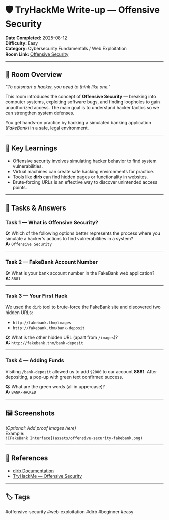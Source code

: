 # 🛡️ TryHackMe Write-up — Offensive Security

**Date Completed:** 2025-08-12  
**Difficulty:** Easy  
**Category:** Cybersecurity Fundamentals / Web Exploitation  
**Room Link:** [Offensive Security](https://tryhackme.com/room/offensivesecurity)

---

## 📜 Room Overview
*"To outsmart a hacker, you need to think like one."*

This room introduces the concept of **Offensive Security** — breaking into computer systems, exploiting software bugs, and finding loopholes to gain unauthorized access. The main goal is to understand hacker tactics so we can strengthen system defenses.

You get hands-on practice by hacking a simulated banking application (*FakeBank*) in a safe, legal environment.

---

## 🧠 Key Learnings
- Offensive security involves simulating hacker behavior to find system vulnerabilities.
- Virtual machines can create safe hacking environments for practice.
- Tools like **dirb** can find hidden pages or functionality in websites.
- Brute-forcing URLs is an effective way to discover unintended access points.

---

## 📝 Tasks & Answers

### **Task 1 — What is Offensive Security?**
**Q:** Which of the following options better represents the process where you simulate a hacker's actions to find vulnerabilities in a system?  
**A:** `Offensive Security`

---

### **Task 2 — FakeBank Account Number**
**Q:** What is your bank account number in the FakeBank web application?  
**A:** `8881`

---

### **Task 3 — Your First Hack**
We used the `dirb` tool to brute-force the FakeBank site and discovered two hidden URLs:  
- `http://fakebank.thm/images`  
- `http://fakebank.thm/bank-deposit`

**Q:** What is the other hidden URL (apart from `/images`)?  
**A:** `http://fakebank.thm/bank-deposit`

---

### **Task 4 — Adding Funds**
Visiting `/bank-deposit` allowed us to add `$2000` to our account **8881**. After depositing, a pop-up with green text confirmed success.

**Q:** What are the green words (all in uppercase)?  
**A:** `BANK-HACKED`

---

## 🖼️ Screenshots
*(Optional: Add proof images here)*  
Example:  
`![FakeBank Interface](assets/offensive-security-fakebank.png)`

---

## 🔗 References
- [dirb Documentation](https://tools.kali.org/web-applications/dirb)
- [TryHackMe — Offensive Security](https://tryhackme.com/room/offensivesecurity)

---

## 🏷️ Tags
#offensive-security #web-exploitation #dirb #beginner #easy

